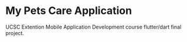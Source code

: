 # My Pets Care Application 

UCSC Extention Mobile Application Development course flutter/dart final project.
